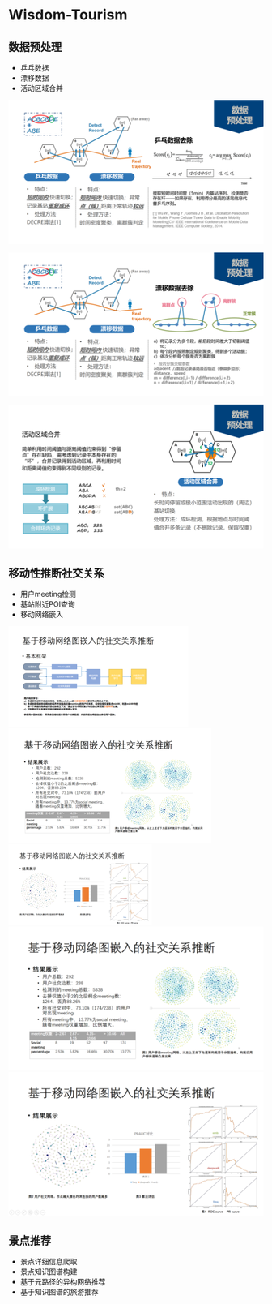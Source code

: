 # Wisdom-Tourism

## 数据预处理

* 乒乓数据
* 漂移数据
* 活动区域合并

![乒乓数据处理](https://github.com/FengYue95/Wisdom-Tourism/blob/master/img/1.png)

![漂移数据处理](https://github.com/FengYue95/Wisdom-Tourism/blob/master/img/2.png)

![活动区域合并](https://github.com/FengYue95/Wisdom-Tourism/blob/master/img/3.png)

## 移动性推断社交关系

* 用户meeting检测
* 基站附近POI查询
* 移动网络嵌入

![用户meeting检测](https://github.com/FengYue95/Wisdom-Tourism/blob/master/img/4.png)
![用户meeting检测](https://github.com/FengYue95/Wisdom-Tourism/blob/master/img/5.png)
![移动网络嵌入](https://github.com/FengYue95/Wisdom-Tourism/blob/master/img/6.png)
![移动网络嵌入](https://github.com/FengYue95/Wisdom-Tourism/blob/master/img/7.png)
![移动网络嵌入](https://github.com/FengYue95/Wisdom-Tourism/blob/master/img/8.png)

## 景点推荐

* 景点详细信息爬取
* 景点知识图谱构建
* 基于元路径的异构网络推荐
* 基于知识图谱的旅游推荐
